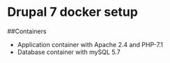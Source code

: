 # Drupal 7 docker setup

##Containers

- Application container with Apache 2.4 and PHP-7.1
- Database container with mySQL 5.7
